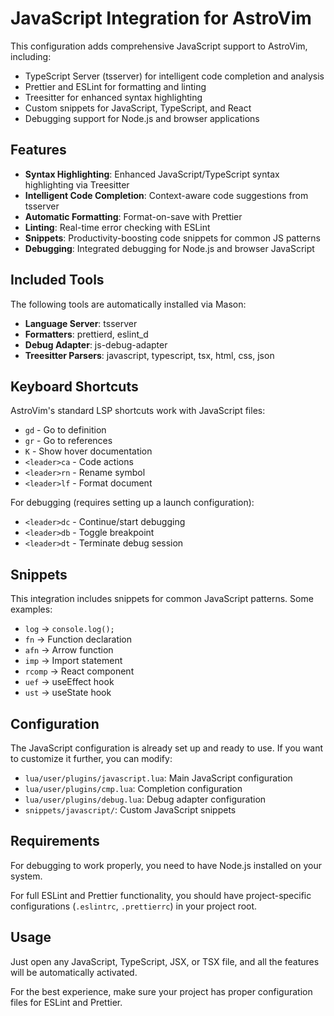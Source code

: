 # JavaScript Integration for AstroVim

This configuration adds comprehensive JavaScript support to AstroVim, including:

- TypeScript Server (tsserver) for intelligent code completion and analysis
- Prettier and ESLint for formatting and linting
- Treesitter for enhanced syntax highlighting
- Custom snippets for JavaScript, TypeScript, and React
- Debugging support for Node.js and browser applications

## Features

- **Syntax Highlighting**: Enhanced JavaScript/TypeScript syntax highlighting via Treesitter
- **Intelligent Code Completion**: Context-aware code suggestions from tsserver
- **Automatic Formatting**: Format-on-save with Prettier
- **Linting**: Real-time error checking with ESLint
- **Snippets**: Productivity-boosting code snippets for common JS patterns
- **Debugging**: Integrated debugging for Node.js and browser JavaScript

## Included Tools

The following tools are automatically installed via Mason:

- **Language Server**: tsserver
- **Formatters**: prettierd, eslint_d
- **Debug Adapter**: js-debug-adapter
- **Treesitter Parsers**: javascript, typescript, tsx, html, css, json

## Keyboard Shortcuts

AstroVim's standard LSP shortcuts work with JavaScript files:

- `gd` - Go to definition
- `gr` - Go to references
- `K` - Show hover documentation
- `<leader>ca` - Code actions
- `<leader>rn` - Rename symbol
- `<leader>lf` - Format document

For debugging (requires setting up a launch configuration):

- `<leader>dc` - Continue/start debugging
- `<leader>db` - Toggle breakpoint
- `<leader>dt` - Terminate debug session

## Snippets

This integration includes snippets for common JavaScript patterns. Some examples:

- `log` → `console.log();`
- `fn` → Function declaration
- `afn` → Arrow function
- `imp` → Import statement
- `rcomp` → React component
- `uef` → useEffect hook
- `ust` → useState hook

## Configuration

The JavaScript configuration is already set up and ready to use. If you want to customize it further, you can modify:

- `lua/user/plugins/javascript.lua`: Main JavaScript configuration
- `lua/user/plugins/cmp.lua`: Completion configuration
- `lua/user/plugins/debug.lua`: Debug adapter configuration
- `snippets/javascript/`: Custom JavaScript snippets

## Requirements

For debugging to work properly, you need to have Node.js installed on your system.

For full ESLint and Prettier functionality, you should have project-specific configurations (`.eslintrc`, `.prettierrc`) in your project root.

## Usage

Just open any JavaScript, TypeScript, JSX, or TSX file, and all the features will be automatically activated.

For the best experience, make sure your project has proper configuration files for ESLint and Prettier. 